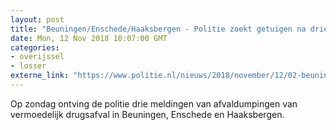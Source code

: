 ```yaml
---
layout: post
title: "Beuningen/Enschede/Haaksbergen - Politie zoekt getuigen na drie afvaldumpingen"
date: Mon, 12 Nov 2018 10:07:00 GMT
categories: 
- overijssel 
- losser 
externe_link: "https://www.politie.nl/nieuws/2018/november/12/02-beuningen-enschede-haaksbergen-politie-zoekt-getuigen-na-drie-afvaldumpingen.html"
---
```


Op zondag ontving de politie drie meldingen van afvaldumpingen van vermoedelijk drugsafval in Beuningen, Enschede en Haaksbergen.
